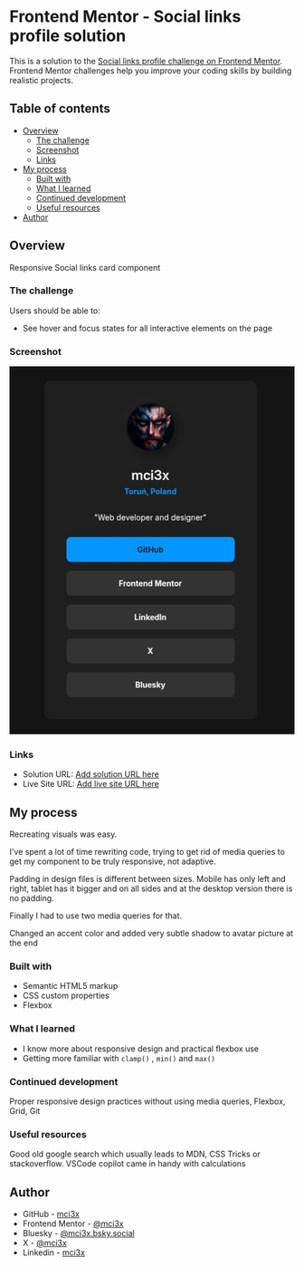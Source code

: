 # Frontend Mentor - Social links profile solution

This is a solution to the [Social links profile challenge on Frontend Mentor](https://www.frontendmentor.io/challenges/social-links-profile-UG32l9m6dQ). Frontend Mentor challenges help you improve your coding skills by building realistic projects.

## Table of contents

- [Overview](#overview)
  - [The challenge](#the-challenge)
  - [Screenshot](#screenshot)
  - [Links](#links)
- [My process](#my-process)
  - [Built with](#built-with)
  - [What I learned](#what-i-learned)
  - [Continued development](#continued-development)
  - [Useful resources](#useful-resources)
- [Author](#author)

## Overview

Responsive Social links card component

### The challenge

Users should be able to:

- See hover and focus states for all interactive elements on the page

### Screenshot

![](/assets/images/Screenshot.jpg)

### Links

- Solution URL: [Add solution URL here](https://your-solution-url.com)
- Live Site URL: [Add live site URL here](https://your-live-site-url.com)

## My process

Recreating visuals was easy.

I've spent a lot of time rewriting code, trying to get rid of media queries to get my component to be truly responsive, not adaptive.

Padding in design files is different between sizes. Mobile has only left and right, tablet has it bigger and on all sides and at the desktop version there is no padding.

Finally I had to use two media queries for that.

Changed an accent color and added very subtle shadow to avatar picture at the end

### Built with

- Semantic HTML5 markup
- CSS custom properties
- Flexbox

### What I learned

- I know more about responsive design and practical flexbox use
- Getting more familiar with `clamp()` , `min()` and `max()`

### Continued development

Proper responsive design practices without using media queries, Flexbox, Grid, Git

### Useful resources

Good old google search which usually leads to MDN, CSS Tricks or stackoverflow.
VSCode copilot came in handy with calculations

## Author

- GitHub - [mci3x](https://github.com/mci3x)
- Frontend Mentor - [@mci3x](https://www.frontendmentor.io/profile/mci3x)
- Bluesky - [@mci3x.bsky.social](https://bsky.app/profile/mci3x.bsky.social)
- X - [@mci3x](https://www.x.com/mci3x)
- Linkedin - [mci3x](https://www.linkedin.com/in/mci3x/)
